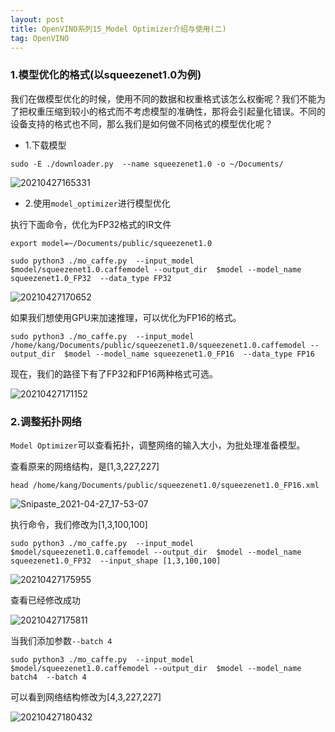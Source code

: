 ```yaml
---
layout: post
title: OpenVINO系列15_Model Optimizer介绍与使用(二)
tag: OpenVINO
---
```



### 1.模型优化的格式(以squeezenet1.0为例)

我们在做模型优化的时候，使用不同的数据和权重格式该怎么权衡呢？我们不能为了把权重压缩到较小的格式而不考虑模型的准确性，那将会引起量化错误。不同的设备支持的格式也不同，那么我们是如何做不同格式的模型优化呢？

- 1.下载模型

```
sudo -E ./downloader.py  --name squeezenet1.0 -o ~/Documents/
```

![20210427165331](https://cdn.jsdelivr.net/gh/luckykang/picture_bed/blogs_images/20210427165331.png)

- 2.使用`model_optimizer`进行模型优化

执行下面命令，优化为FP32格式的IR文件

```
export model=~/Documents/public/squeezenet1.0

sudo python3 ./mo_caffe.py  --input_model $model/squeezenet1.0.caffemodel --output_dir  $model --model_name squeezenet1.0_FP32  --data_type FP32
```

![20210427170652](https://cdn.jsdelivr.net/gh/luckykang/picture_bed/blogs_images/20210427170652.png)


如果我们想使用GPU来加速推理，可以优化为FP16的格式。

```
sudo python3 ./mo_caffe.py  --input_model /home/kang/Documents/public/squeezenet1.0/squeezenet1.0.caffemodel --output_dir  $model --model_name squeezenet1.0_FP16  --data_type FP16
```

现在，我们的路径下有了FP32和FP16两种格式可选。

![20210427171152](https://cdn.jsdelivr.net/gh/luckykang/picture_bed/blogs_images/20210427171152.png)

### 2.调整拓扑网络

`Model Optimizer`可以查看拓扑，调整网络的输入大小，为批处理准备模型。

查看原来的网络结构，是[1,3,227,227]

```
head /home/kang/Documents/public/squeezenet1.0/squeezenet1.0_FP16.xml
```

![Snipaste_2021-04-27_17-53-07](https://cdn.jsdelivr.net/gh/luckykang/picture_bed/blogs_images/Snipaste_2021-04-27_17-53-07.jpg)

执行命令，我们修改为[1,3,100,100]

```
sudo python3 ./mo_caffe.py  --input_model $model/squeezenet1.0.caffemodel --output_dir  $model --model_name squeezenet1.0_FP32  --input_shape [1,3,100,100]
```

![20210427175955](https://cdn.jsdelivr.net/gh/luckykang/picture_bed/blogs_images/20210427175955.png)

查看已经修改成功

![20210427175811](https://cdn.jsdelivr.net/gh/luckykang/picture_bed/blogs_images/20210427175811.png)


当我们添加参数`--batch 4`

```
sudo python3 ./mo_caffe.py  --input_model $model/squeezenet1.0.caffemodel --output_dir  $model --model_name batch4  --batch 4
```

可以看到网络结构修改为[4,3,227,227]

![20210427180432](https://cdn.jsdelivr.net/gh/luckykang/picture_bed/blogs_images/20210427180432.png)